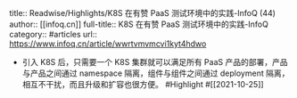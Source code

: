 title:: Readwise/Highlights/K8S 在有赞 PaaS 测试环境中的实践-InfoQ (44)
author:: [[infoq.cn]]
full-title:: K8S 在有赞 PaaS 测试环境中的实践-InfoQ
category:: #articles
url:: https://www.infoq.cn/article/wwrtvmvmcvi1kyt4hdwo

- 引入 K8S 后，只需要一个 K8S 集群就可以满足所有 PaaS 产品的部署，产品与产品之间通过 namespace 隔离，组件与组件之间通过 deployment 隔离，相互不干扰，而且升级和扩容也很方便。 #Highlight #[[2021-10-25]]
